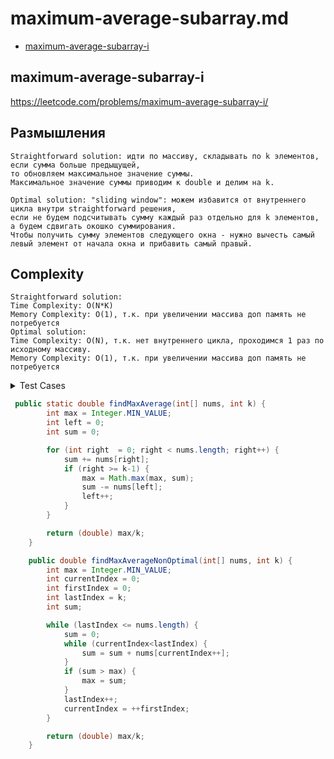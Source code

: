 # maximum-average-subarray.md

+ [maximum-average-subarray-i](#maximum-average-subarray-i)

## maximum-average-subarray-i

https://leetcode.com/problems/maximum-average-subarray-i/

## Размышления
    Straightforward solution: идти по массиву, складывать по k элементов, если сумма больше предыщущей, 
    то обновляем максимальное значение суммы.
    Максимальное значение суммы приводим к double и делим на k.

    Optimal solution: "sliding window": можем избавится от внутреннего цикла внутри straightforward решения, 
    если не будем подсчитывать сумму каждый раз отдельно для k элементов, а будем сдвигать окошко суммирования.
    Чтобы получить сумму элементов следующего окна - нужно вычесть самый левый элемент от начала окна и прибавить самый правый.
    

## Сomplexity
    Straightforward solution: 
    Time Complexity: O(N*K)
    Memory Complexity: O(1), т.к. при увеличении массива доп память не потребуется
    Optimal solution: 
    Time Complexity: O(N), т.к. нет внутреннего цикла, проходимся 1 раз по исходному массиву.
    Memory Complexity: O(1), т.к. при увеличении массива доп память не потребуется

<details><summary>Test Cases</summary><blockquote>

``` java
import org.junit.jupiter.api.BeforeEach;
import org.junit.jupiter.api.Test;

import static org.junit.jupiter.api.Assertions.assertEquals;

public class MaxAverageSubarrayTest {

    private MaxAverageSubarray maxAverageSubarray;

    @BeforeEach
    void setUp() {
        maxAverageSubarray = new MaxAverageSubarray();
    }

    @Test
    void test() {
        int[] nums = {1,12,-5,-6,50,3};
        int k = 4;
        double expected = (double) (12 - 5 - 6 + 50)/ k;
        assertEquals(expected, maxAverageSubarray.findMaxAverage(nums, k));
    }
}
```

</blockquote></details>

``` java
 public static double findMaxAverage(int[] nums, int k) {
        int max = Integer.MIN_VALUE;
        int left = 0;
        int sum = 0;

        for (int right  = 0; right < nums.length; right++) {
            sum += nums[right];
            if (right >= k-1) {
                max = Math.max(max, sum);
                sum -= nums[left];
                left++;
            }
        }

        return (double) max/k;
    }

    public double findMaxAverageNonOptimal(int[] nums, int k) {
        int max = Integer.MIN_VALUE;
        int currentIndex = 0;
        int firstIndex = 0;
        int lastIndex = k;
        int sum;

        while (lastIndex <= nums.length) {
            sum = 0;
            while (currentIndex<lastIndex) {
                sum = sum + nums[currentIndex++];
            }
            if (sum > max) {
                max = sum;
            }
            lastIndex++;
            currentIndex = ++firstIndex;
        }

        return (double) max/k;
    }
```